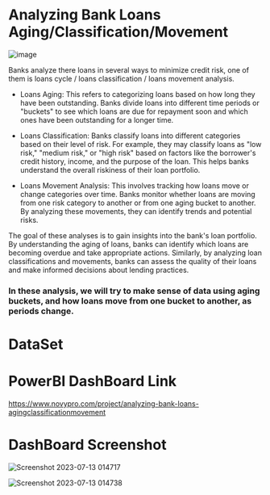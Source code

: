 # Analyzing Bank Loans Aging/Classification/Movement
![image](https://github.com/khanaalmeen/Loan-Classification-Movement/assets/106391555/355b1214-abf5-46a6-b33b-84b9b8f4e857)

Banks analyze there loans in several ways to minimize credit risk, one of them is loans cycle / loans classification / loans movement analysis.

- Loans Aging: This refers to categorizing loans based on how long they have been outstanding. Banks divide loans into different time periods or "buckets" to see which loans are due for repayment soon and which ones have been outstanding for a longer time.

- Loans Classification: Banks classify loans into different categories based on their level of risk. For example, they may classify loans as "low risk," "medium risk," or "high risk" based on factors like the borrower's credit history, income, and the purpose of the loan. This helps banks understand the overall riskiness of their loan portfolio.

- Loans Movement Analysis: This involves tracking how loans move or change categories over time. Banks monitor whether loans are moving from one risk category to another or from one aging bucket to another. By analyzing these movements, they can identify trends and potential risks.
  
The goal of these analyses is to gain insights into the bank's loan portfolio. By understanding the aging of loans, banks can identify which loans are becoming overdue and take appropriate actions. Similarly, by analyzing loan classifications and movements, banks can assess the quality of their loans and make informed decisions about lending practices.

### In these analysis, we will try to make sense of data using aging buckets, and how loans move from one bucket to another, as periods change.



# DataSet 

# PowerBI DashBoard Link
https://www.novypro.com/project/analyzing-bank-loans-agingclassificationmovement

# DashBoard Screenshot

![Screenshot 2023-07-13 014717](https://github.com/khanaalmeen/Loan-Classification-Movement/assets/106391555/b999bfca-c5b6-4273-b1ce-8907540de7c5)

![Screenshot 2023-07-13 014738](https://github.com/khanaalmeen/Loan-Classification-Movement/assets/106391555/1713400c-6743-4b36-ac41-9b6c8173392d)
